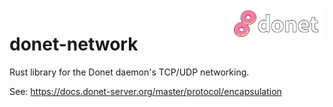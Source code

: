 <img src="../logo/donet_banner.png" align="right" width="30%"/>

# donet-network

Rust library for the Donet daemon's TCP/UDP networking.

See: https://docs.donet-server.org/master/protocol/encapsulation

